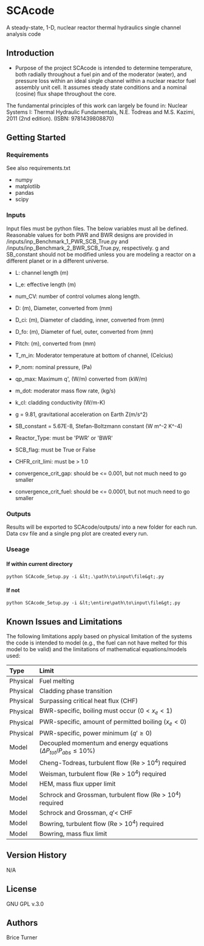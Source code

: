 # SCAcode
A steady-state, 1-D, nuclear reactor thermal hydraulics single channel analysis code 


## Introduction
- Purpose of the project
SCAcode is intended to determine temperature, both radially throughout a fuel pin and of the moderator (water), and pressure loss within an ideal single channel within a nuclear reactor fuel assembly unit cell. It assumes steady state conditions and a nominal (cosine) flux shape throughout the core.  
  
The fundamental principles of this work can largely be found in: Nuclear Systems I: Thermal Hydraulic Fundamentals, N.E. Todreas and M.S. Kazimi, 2011 (2nd edition). (ISBN: 9781439808870)  
  

## Getting Started
### Requirements
See also requirements.txt  
- numpy
- matplotlib
- pandas
- scipy

### Inputs
Input files must be python files. The below variables must all be defined. Reasonable values for both PWR and BWR designs are provided in /inputs/inp_Benchmark_1_PWR_SCB_True.py and /inputs/inp_Benchmark_2_BWR_SCB_True.py, respectively. g and SB_constant should not be modified unless you are modeling a reactor on a different planet or in a different universe.  
- L: channel length (m)
- L_e: effective length (m)
- num_CV: number of control volumes along length.  

- D: (m), Diameter, converted from (mm)
- D_ci: (m), Diameter of cladding, inner, converted from (mm) 
- D_fo: (m), Diameter of fuel, outer, converted from (mm) 
- Pitch: (m), converted from (mm)  

- T_m_in: Moderator temperature at bottom of channel, (Celcius)
- P_nom: nominal pressure, (Pa)
- qp_max: Maximum q', (W/m) converted from (kW/m) 
- m_dot: moderator mass flow rate, (kg/s)
- k_cl: cladding conductivity (W/m-K)  

- g = 9.81, gravitational acceleration on Earth Z(m/s^2)
- SB_constant = 5.67E-8, Stefan-Boltzmann constant (W m^-2 K^-4)  

- Reactor_Type: must be 'PWR' or 'BWR'
- SCB_flag: must be True or False
- CHFR_crit_limi: must be > 1.0
- convergence_crit_gap: should be <= 0.001, but not much need to go smaller
- convergence_crit_fuel: should be <= 0.0001, but not much need to go smaller

### Outputs
Results will be exported to SCAcode/outputs/ into a new folder for each run. Data csv file and a single png plot are created every run. 

### Useage
#### If within current directory
```
python SCAcode_Setup.py -i &lt;.\path\to\input\file&gt;.py  
```
#### If not
```
python SCAcode_Setup.py -i &lt;\entire\path\to\input\file&gt;.py  
```

## Known Issues and Limitations
The following limitations apply based on physical limitation of the systems the code is intended to model (e.g., the fuel can not have melted for this model to be valid) and the limitations of mathematical equations/models used:  

| Type     | Limit     |
| :---     | :---      |
| Physical | Fuel melting |
| Physical | Cladding phase transition |
| Physical | Surpassing critical heat flux (CHF) |
| Physical | BWR-specific, boiling must occur ($0 < x_e < 1$) |
| Physical | PWR-specific, amount of permitted boiling ($x_e < 0$) |
| Physical | PWR-specific, power minimum ($q\prime \geq 0$) |
| Model    | Decoupled momentum and energy equations ($\Delta P_{tot}/P_{abs} \leq 10 \%$) |
| Model    | Cheng-Todreas, turbulent flow (Re $>$ 10$^4$) required |
| Model    | Weisman, turbulent flow (Re $>$ 10$^4$) required |
| Model    | HEM, mass flux upper limit |
| Model    | Schrock and Grossman, turbulent flow (Re $>$ 10$^4$) required |
| Model    | Schrock and Grossman, $q\prime <$ CHF |
| Model    | Bowring, turbulent flow (Re $>$ 10$^4$) required |
| Model    | Bowring, mass flux limit |


## Version History
N/A

## License
GNU GPL v.3.0

## Authors
Brice Turner  

